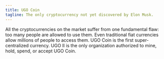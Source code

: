 ```yaml
---
title: UGO Coin
tagline: The only cryptocurrency not yet discovered by Elon Musk.
---
```


All the cryptocurrencies on the market suffer from one fundamental flaw: too many people are allowed to use them. Even traditional fiat currencies allow millions of people to access them. UGO Coin is the first super-centralized currency. UGO II is the only organization authorized to mine, hold, spend, or accept UGO Coin.

